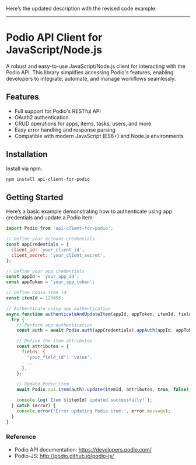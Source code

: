 Here’s the updated description with the revised code example:

---

# Podio API Client for JavaScript/Node.js

A robust and easy-to-use JavaScript/Node.js client for interacting with the Podio API. This library simplifies accessing Podio's features, enabling developers to integrate, automate, and manage workflows seamlessly.

## Features

- Full support for Podio's RESTful API
- OAuth2 authentication
- CRUD operations for apps, items, tasks, users, and more
- Easy error handling and response parsing
- Compatible with modern JavaScript (ES6+) and Node.js environments

## Installation

Install via npm:

```bash
npm install api-client-for-podio
```

## Getting Started

Here’s a basic example demonstrating how to authenticate using app credentials and update a Podio item:

```javascript
import Podio from 'api-client-for-podio';

// Define your account credentials
const appCredentials = {
  client_id: 'your_client_id',
  client_secret: 'your_client_secret',
};

// Define yoor app credentials
const appId = 'your_app_id';
const appToken = 'your_app_token';

// Define Podio item id
const itemId = 123456;

// Authenticate using app authentication
async function authenticateAndUpdateItem(appId, appToken, itemId, fields, date, duration) {
  try {
    // Perform app authentication
    const auth = await Podio.auth(appCredentials).appAuth(appId, appToken);

    // Define the item attributes
    const attributes = {
      fields: {
        "your_field_id": 'value',
        ..
      },
    };

    // Update Podio item
    await Podio.api.item(auth).update(itemId, attributes, true, false);

    console.log(`Item ${itemId} updated successfully!`);
  } catch (error) {
    console.error('Error updating Podio item:', error.message);
  }
}
```

### Reference

- Podio API documentation: https://developers.podio.com/
- Podio-JS: http://podio.github.io/podio-js/
